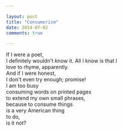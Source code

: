 ```yaml
---

layout: post
title: "Consumerism"
date: 2014-07-02
comments: true

---
```


If I were a poet,  
I definitely wouldn't know it.
All I know is that I  
love to rhyme, apparently.  
And if I were honest,  
I don't even try enough; promise!  
I am too busy  
consuming words on printed pages  
to extend my own small phrases,  
because to consume things  
is a very American thing  
to do,  
is it not?  
